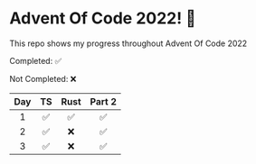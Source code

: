 # Advent Of Code 2022! 🎄

This repo shows my progress throughout Advent Of Code 2022

Completed: ✅

Not Completed: ❌

| Day | TS  | Rust | Part 2 |
| :-: | :-: | :--: | :----: |
|  1  | ✅  |  ✅  |   ✅   |
|  2  | ✅  |  ❌  |   ✅   |
|  3  | ✅  |  ❌  |   ✅   |